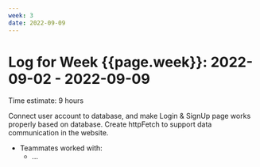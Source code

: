```yaml
---
week: 3
date: 2022-09-09
---
```

# Log for Week {{page.week}}: 2022-09-02 - 2022-09-09

Time estimate: 9 hours

Connect user account to database, and make Login & SignUp page works properly based on database.
Create httpFetch to support data communication in the website.

- Teammates worked with:
  - ...
